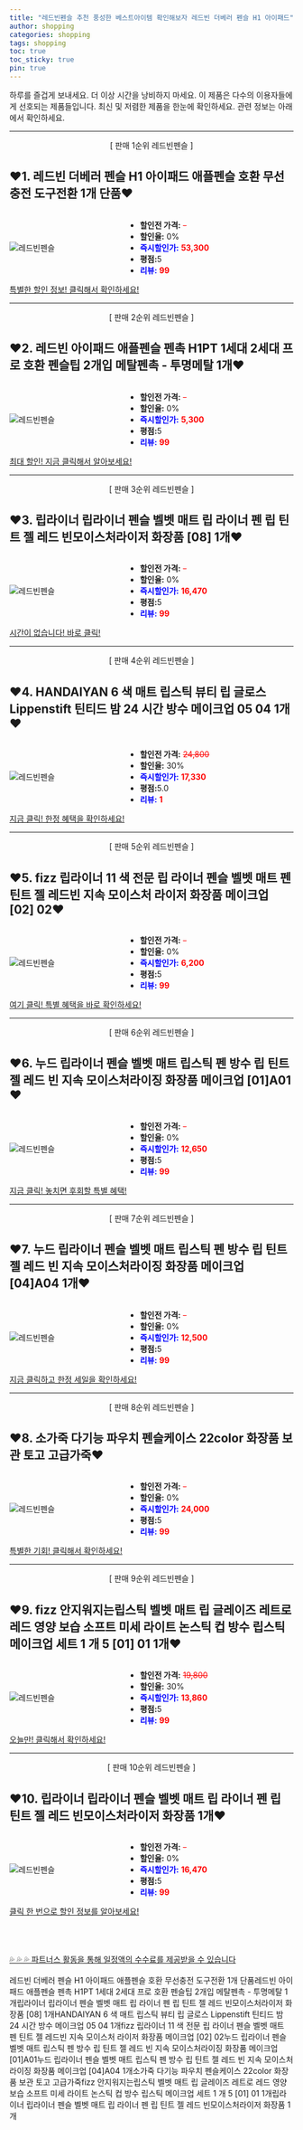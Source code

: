 ```yaml
---
title: "레드빈펜슬 추천 풍성한 베스트아이템 확인해보자 레드빈 더베러 펜슬 H1 아이패드"
author: shopping
categories: shopping
tags: shopping
toc: true
toc_sticky: true
pin: true
---
```

하루를 즐겁게 보내세요. 더 이상 시간을 낭비하지 마세요. 이 제품은 다수의 이용자들에게 선호되는 제품들입니다. 최신 및 저렴한 제품을 한눈에 확인하세요. 관련 정보는 아래에서 확인하세요.

---
<p class="toplist" style="margin: 0 auto; display: block; width: fit-content;">[ 판매 1순위 레드빈펜슬 ]</p>

<h2><strong>❤️1. 레드빈 더베러 펜슬 H1 아이패드 애플펜슬 호환 무선충전 도구전환 1개 단품❤️</strong></h2>

<div style="display: flex; align-items: center;">
    <div style="flex: 0.4;">
        <img src="https://thumbnail7.coupangcdn.com/thumbnails/remote/230x230ex/image/vendor_inventory/1649/480b2040003c709305109658a9f655051bda1464277f18f284428c0d9822.jpg" alt="레드빈펜슬" style="max-width: 100%;">
    </div>
    <div style="flex: 0.6; margin-left: 10px;">
        <ul>
            <li><strong>할인전 가격:</strong> <del style="color: red;">-</del></li>
            <li><strong>할인율:</strong> 0%</li>
            <li><span style='color:blue'><strong>즉시할인가:</strong></span> <span style='color:red'><strong>53,300</strong></span></li>
            <li><strong>평점:</strong>5</li>
            <li><span style='color:blue'><strong>리뷰:</strong></span> <span style='color:red'><strong>99</strong></span></li>
        </ul>
    </div>
</div>
<div class="center">
    <a href="https://William4Davisa.github.io?lptag=AF9450613&subid=githubio&pageKey=8215371188&traceid=V0-153&itemId=23596299725&vendorItemId=90622147990" class="myButton">
        특별한 할인 정보! 클릭해서 확인하세요!
    </a>
</div>


---
<p class="toplist" style="margin: 0 auto; display: block; width: fit-content;">[ 판매 2순위 레드빈펜슬 ]</p>

<h2><strong>❤️2. 레드빈 아이패드 애플펜슬 펜촉 H1PT 1세대 2세대 프로 호환 펜슬팁 2개입 메탈펜촉 - 투명메탈 1개❤️</strong></h2>

<div style="display: flex; align-items: center;">
    <div style="flex: 0.4;">
        <img src="https://thumbnail10.coupangcdn.com/thumbnails/remote/230x230ex/image/vendor_inventory/79fa/eeb70b7890f717819fb3a8e078d68803d60a195b57d8de9457d325f41145.jpg" alt="레드빈펜슬" style="max-width: 100%;">
    </div>
    <div style="flex: 0.6; margin-left: 10px;">
        <ul>
            <li><strong>할인전 가격:</strong> <del style="color: red;">-</del></li>
            <li><strong>할인율:</strong> 0%</li>
            <li><span style='color:blue'><strong>즉시할인가:</strong></span> <span style='color:red'><strong>5,300</strong></span></li>
            <li><strong>평점:</strong>5</li>
            <li><span style='color:blue'><strong>리뷰:</strong></span> <span style='color:red'><strong>99</strong></span></li>
        </ul>
    </div>
</div>
<div class="center">
    <a href="https://William4Davisa.github.io?lptag=AF9450613&subid=githubio&pageKey=8215403578&traceid=V0-153&itemId=23596413410&vendorItemId=90622259693" class="myButton">
        최대 할인! 지금 클릭해서 알아보세요!
    </a>
</div>


---
<p class="toplist" style="margin: 0 auto; display: block; width: fit-content;">[ 판매 3순위 레드빈펜슬 ]</p>

<h2><strong>❤️3. 립라이너 립라이너 펜슬 벨벳 매트 립 라이너 펜 립 틴트 젤 레드 빈모이스처라이저 화장품 [08] 1개❤️</strong></h2>

<div style="display: flex; align-items: center;">
    <div style="flex: 0.4;">
        <img src="https://thumbnail6.coupangcdn.com/thumbnails/remote/230x230ex/image/vendor_inventory/eab5/e273523b060090b241171761b5a122dd6f685b38e953d5a81d3b4089d30d.jpg" alt="레드빈펜슬" style="max-width: 100%;">
    </div>
    <div style="flex: 0.6; margin-left: 10px;">
        <ul>
            <li><strong>할인전 가격:</strong> <del style="color: red;">-</del></li>
            <li><strong>할인율:</strong> 0%</li>
            <li><span style='color:blue'><strong>즉시할인가:</strong></span> <span style='color:red'><strong>16,470</strong></span></li>
            <li><strong>평점:</strong>5</li>
            <li><span style='color:blue'><strong>리뷰:</strong></span> <span style='color:red'><strong>99</strong></span></li>
        </ul>
    </div>
</div>
<div class="center">
    <a href="https://William4Davisa.github.io?lptag=AF9450613&subid=githubio&pageKey=7399509042&traceid=V0-153&itemId=19532133692&vendorItemId=86640556136" class="myButton">
        시간이 없습니다! 바로 클릭!
    </a>
</div>


---
<p class="toplist" style="margin: 0 auto; display: block; width: fit-content;">[ 판매 4순위 레드빈펜슬 ]</p>

<h2><strong>❤️4. HANDAIYAN 6 색 매트 립스틱 뷰티 립 글로스 Lippenstift 틴티드 밤 24 시간 방수 메이크업 05 04 1개❤️</strong></h2>

<div style="display: flex; align-items: center;">
    <div style="flex: 0.4;">
        <img src="https://thumbnail7.coupangcdn.com/thumbnails/remote/230x230ex/image/vendor_inventory/4a4e/3036483d6d9e623626eaed17101020a87412e8e67f79db52cd7558e33187.jpg" alt="레드빈펜슬" style="max-width: 100%;">
    </div>
    <div style="flex: 0.6; margin-left: 10px;">
        <ul>
            <li><strong>할인전 가격:</strong> <del style="color: red;">24,800</del></li>
            <li><strong>할인율:</strong> 30%</li>
            <li><span style='color:blue'><strong>즉시할인가:</strong></span> <span style='color:red'><strong>17,330</strong></span></li>
            <li><strong>평점:</strong>5.0</li>
            <li><span style='color:blue'><strong>리뷰:</strong></span> <span style='color:red'><strong>1</strong></span></li>
        </ul>
    </div>
</div>
<div class="center">
    <a href="https://William4Davisa.github.io?lptag=AF9450613&subid=githubio&pageKey=7984939985&traceid=V0-153&itemId=22003652055&vendorItemId=90530028524" class="myButton">
        지금 클릭! 한정 혜택을 확인하세요!
    </a>
</div>


---
<p class="toplist" style="margin: 0 auto; display: block; width: fit-content;">[ 판매 5순위 레드빈펜슬 ]</p>

<h2><strong>❤️5. fizz 립라이너 11 색 전문 립 라이너 펜슬 벨벳 매트 펜 틴트 젤 레드빈 지속 모이스처 라이저 화장품 메이크업 [02] 02❤️</strong></h2>

<div style="display: flex; align-items: center;">
    <div style="flex: 0.4;">
        <img src="https://thumbnail7.coupangcdn.com/thumbnails/remote/230x230ex/image/vendor_inventory/1c4a/00ca0065ff9c32cadb82be665f65449535ac2c7611a258e486f102e24e59.jpg" alt="레드빈펜슬" style="max-width: 100%;">
    </div>
    <div style="flex: 0.6; margin-left: 10px;">
        <ul>
            <li><strong>할인전 가격:</strong> <del style="color: red;">-</del></li>
            <li><strong>할인율:</strong> 0%</li>
            <li><span style='color:blue'><strong>즉시할인가:</strong></span> <span style='color:red'><strong>6,200</strong></span></li>
            <li><strong>평점:</strong>5</li>
            <li><span style='color:blue'><strong>리뷰:</strong></span> <span style='color:red'><strong>99</strong></span></li>
        </ul>
    </div>
</div>
<div class="center">
    <a href="https://William4Davisa.github.io?lptag=AF9450613&subid=githubio&pageKey=8208751847&traceid=V0-153&itemId=17941316574&vendorItemId=90028318002" class="myButton">
        여기 클릭! 특별 혜택을 바로 확인하세요!
    </a>
</div>


---
<p class="toplist" style="margin: 0 auto; display: block; width: fit-content;">[ 판매 6순위 레드빈펜슬 ]</p>

<h2><strong>❤️6. 누드 립라이너 펜슬 벨벳 매트 립스틱 펜 방수 립 틴트 젤 레드 빈 지속 모이스처라이징 화장품 메이크업 [01]A01❤️</strong></h2>

<div style="display: flex; align-items: center;">
    <div style="flex: 0.4;">
        <img src="https://thumbnail6.coupangcdn.com/thumbnails/remote/230x230ex/image/vendor_inventory/cffd/48d983fd6d9019d32c431292f580d4518580deb07a5377f247f1d278b26b.jpg" alt="레드빈펜슬" style="max-width: 100%;">
    </div>
    <div style="flex: 0.6; margin-left: 10px;">
        <ul>
            <li><strong>할인전 가격:</strong> <del style="color: red;">-</del></li>
            <li><strong>할인율:</strong> 0%</li>
            <li><span style='color:blue'><strong>즉시할인가:</strong></span> <span style='color:red'><strong>12,650</strong></span></li>
            <li><strong>평점:</strong>5</li>
            <li><span style='color:blue'><strong>리뷰:</strong></span> <span style='color:red'><strong>99</strong></span></li>
        </ul>
    </div>
</div>
<div class="center">
    <a href="https://William4Davisa.github.io?lptag=AF9450613&subid=githubio&pageKey=8208498814&traceid=V0-153&itemId=23008353541&vendorItemId=90042207683" class="myButton">
        지금 클릭! 놓치면 후회할 특별 혜택!
    </a>
</div>


---
<p class="toplist" style="margin: 0 auto; display: block; width: fit-content;">[ 판매 7순위 레드빈펜슬 ]</p>

<h2><strong>❤️7. 누드 립라이너 펜슬 벨벳 매트 립스틱 펜 방수 립 틴트 젤 레드 빈 지속 모이스처라이징 화장품 메이크업 [04]A04 1개❤️</strong></h2>

<div style="display: flex; align-items: center;">
    <div style="flex: 0.4;">
        <img src="https://thumbnail9.coupangcdn.com/thumbnails/remote/230x230ex/image/vendor_inventory/d71b/03f6744b0f8a0d3a1fe06e73e968e44844ec6909d9dc09a7ab0e24e5800c.jpg" alt="레드빈펜슬" style="max-width: 100%;">
    </div>
    <div style="flex: 0.6; margin-left: 10px;">
        <ul>
            <li><strong>할인전 가격:</strong> <del style="color: red;">-</del></li>
            <li><strong>할인율:</strong> 0%</li>
            <li><span style='color:blue'><strong>즉시할인가:</strong></span> <span style='color:red'><strong>12,500</strong></span></li>
            <li><strong>평점:</strong>5</li>
            <li><span style='color:blue'><strong>리뷰:</strong></span> <span style='color:red'><strong>99</strong></span></li>
        </ul>
    </div>
</div>
<div class="center">
    <a href="https://William4Davisa.github.io?lptag=AF9450613&subid=githubio&pageKey=8115755230&traceid=V0-153&itemId=23008353540&vendorItemId=90042207673" class="myButton">
        지금 클릭하고 한정 세일을 확인하세요!
    </a>
</div>


---
<p class="toplist" style="margin: 0 auto; display: block; width: fit-content;">[ 판매 8순위 레드빈펜슬 ]</p>

<h2><strong>❤️8. 소가죽 다기능 파우치 펜슬케이스 22color 화장품 보관 토고 고급가죽❤️</strong></h2>

<div style="display: flex; align-items: center;">
    <div style="flex: 0.4;">
        <img src="https://thumbnail6.coupangcdn.com/thumbnails/remote/230x230ex/image/vendor_inventory/71c8/e3827d7e0ef7458d7f7986c6ec0af93b095acb6dd85afa562a43295c581c.jpeg" alt="레드빈펜슬" style="max-width: 100%;">
    </div>
    <div style="flex: 0.6; margin-left: 10px;">
        <ul>
            <li><strong>할인전 가격:</strong> <del style="color: red;">-</del></li>
            <li><strong>할인율:</strong> 0%</li>
            <li><span style='color:blue'><strong>즉시할인가:</strong></span> <span style='color:red'><strong>24,000</strong></span></li>
            <li><strong>평점:</strong>5</li>
            <li><span style='color:blue'><strong>리뷰:</strong></span> <span style='color:red'><strong>99</strong></span></li>
        </ul>
    </div>
</div>
<div class="center">
    <a href="https://William4Davisa.github.io?lptag=AF9450613&subid=githubio&pageKey=7600198126&traceid=V0-153&itemId=20103187194&vendorItemId=87198258498" class="myButton">
        특별한 기회! 클릭해서 확인하세요!
    </a>
</div>


---
<p class="toplist" style="margin: 0 auto; display: block; width: fit-content;">[ 판매 9순위 레드빈펜슬 ]</p>

<h2><strong>❤️9. fizz 안지워지는립스틱 벨벳 매트 립 글레이즈 레트로 레드 영양 보습 소프트 미세 라이트 논스틱 컵 방수 립스틱 메이크업 세트 1 개 5 [01] 01 1개❤️</strong></h2>

<div style="display: flex; align-items: center;">
    <div style="flex: 0.4;">
        <img src="https://thumbnail10.coupangcdn.com/thumbnails/remote/230x230ex/image/vendor_inventory/ee8b/103340df0eb4e83c588c8f2e4ce1601d04f8f9352f5a079019a2ac2f37ff.jpg" alt="레드빈펜슬" style="max-width: 100%;">
    </div>
    <div style="flex: 0.6; margin-left: 10px;">
        <ul>
            <li><strong>할인전 가격:</strong> <del style="color: red;">19,800</del></li>
            <li><strong>할인율:</strong> 30%</li>
            <li><span style='color:blue'><strong>즉시할인가:</strong></span> <span style='color:red'><strong>13,860</strong></span></li>
            <li><strong>평점:</strong>5</li>
            <li><span style='color:blue'><strong>리뷰:</strong></span> <span style='color:red'><strong>99</strong></span></li>
        </ul>
    </div>
</div>
<div class="center">
    <a href="https://William4Davisa.github.io?lptag=AF9450613&subid=githubio&pageKey=7142950915&traceid=V0-153&itemId=20098343072&vendorItemId=87193600709" class="myButton">
        오늘만! 클릭해서 확인하세요!
    </a>
</div>


---
<p class="toplist" style="margin: 0 auto; display: block; width: fit-content;">[ 판매 10순위 레드빈펜슬 ]</p>

<h2><strong>❤️10. 립라이너 립라이너 펜슬 벨벳 매트 립 라이너 펜 립 틴트 젤 레드 빈모이스처라이저 화장품 1개❤️</strong></h2>

<div style="display: flex; align-items: center;">
    <div style="flex: 0.4;">
        <img src="https://thumbnail6.coupangcdn.com/thumbnails/remote/230x230ex/image/vendor_inventory/eab5/e273523b060090b241171761b5a122dd6f685b38e953d5a81d3b4089d30d.jpg" alt="레드빈펜슬" style="max-width: 100%;">
    </div>
    <div style="flex: 0.6; margin-left: 10px;">
        <ul>
            <li><strong>할인전 가격:</strong> <del style="color: red;">-</del></li>
            <li><strong>할인율:</strong> 0%</li>
            <li><span style='color:blue'><strong>즉시할인가:</strong></span> <span style='color:red'><strong>16,470</strong></span></li>
            <li><strong>평점:</strong>5</li>
            <li><span style='color:blue'><strong>리뷰:</strong></span> <span style='color:red'><strong>99</strong></span></li>
        </ul>
    </div>
</div>
<div class="center">
    <a href="https://William4Davisa.github.io?lptag=AF9450613&subid=githubio&pageKey=6886418904&traceid=V0-153&itemId=19532133690&vendorItemId=86640556124" class="myButton">
        클릭 한 번으로 할인 정보를 알아보세요!
    </a>
</div>

<br><br><br>[💦 💦 💦 파트너스 활동을 통해 일정액의 수수료를 제공받을 수 있습니다](https://link.coupang.com/a/bcpT2c)<br><br>레드빈 더베러 펜슬 H1 아이패드 애플펜슬 호환 무선충전 도구전환 1개 단품레드빈 아이패드 애플펜슬 펜촉 H1PT 1세대 2세대 프로 호환 펜슬팁 2개입 메탈펜촉 - 투명메탈 1개립라이너 립라이너 펜슬 벨벳 매트 립 라이너 펜 립 틴트 젤 레드 빈모이스처라이저 화장품 [08] 1개HANDAIYAN 6 색 매트 립스틱 뷰티 립 글로스 Lippenstift 틴티드 밤 24 시간 방수 메이크업 05 04 1개fizz 립라이너 11 색 전문 립 라이너 펜슬 벨벳 매트 펜 틴트 젤 레드빈 지속 모이스처 라이저 화장품 메이크업 [02] 02누드 립라이너 펜슬 벨벳 매트 립스틱 펜 방수 립 틴트 젤 레드 빈 지속 모이스처라이징 화장품 메이크업 [01]A01누드 립라이너 펜슬 벨벳 매트 립스틱 펜 방수 립 틴트 젤 레드 빈 지속 모이스처라이징 화장품 메이크업 [04]A04 1개소가죽 다기능 파우치 펜슬케이스 22color 화장품 보관 토고 고급가죽fizz 안지워지는립스틱 벨벳 매트 립 글레이즈 레트로 레드 영양 보습 소프트 미세 라이트 논스틱 컵 방수 립스틱 메이크업 세트 1 개 5 [01] 01 1개립라이너 립라이너 펜슬 벨벳 매트 립 라이너 펜 립 틴트 젤 레드 빈모이스처라이저 화장품 1개
